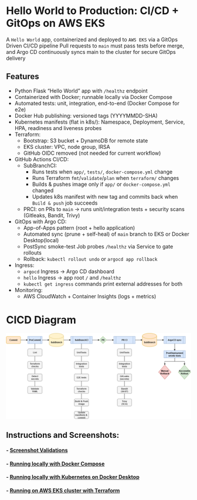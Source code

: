 # Hello World to Production: CI/CD + GitOps on AWS EKS

A `Hello World` app, containerized and deployed to `AWS EKS` via a GitOps Driven CI/CD pipeline
Pull requests to `main` must pass tests before merge, and Argo CD continuously syncs main to the cluster for secure GitOps delivery

## Features
- Python Flask “Hello World” app with `/healthz` endpoint
- Containerized with Docker; runnable locally via Docker Compose
- Automated tests: unit, integration, end-to-end (Docker Compose for e2e)
- Docker Hub publishing: versioned tags (YYYYMMDD-SHA)
- Kubernetes manifests (flat in k8s/): Namespace, Deployment, Service, HPA, readiness and liveness probes
- Terraform:
  - Bootstrap: S3 bucket + DynamoDB for remote state
  - EKS cluster: VPC, node group, IRSA
  - GitHub OIDC removed (not needed for current workflow)
- GitHub Actions CI/CD:
  - SubBranchCI:
    - Runs tests when `app/`, `tests/`, `docker-compose.yml` change
    - Runs Terraform `fmt`/`validate`/`plan` when `terraform/` changes
    - Builds & pushes image only if `app/` or `docker-compose.yml` changed
    - Updates k8s manifest with new tag and commits back when `Build & push` job succeeds
  - PRCI: on PRs to `main` → runs unit/integration tests + security scans (Gitleaks, Bandit, Trivy)
- GitOps with Argo CD:
  - App-of-Apps pattern (root + hello application)
  - Automated sync (prune + self-heal) of `main` branch to EKS or Docker Desktop(local)
  - PostSync smoke-test Job probes `/healthz` via Service to gate rollouts
  - Rollback: `kubectl rollout undo` or `argocd app rollback`
- Ingress:
  - `argocd` Ingress → Argo CD dashboard
  - `hello` Ingress → app root `/` and `/healthz`
  - `kubectl get ingress` commands print external addresses for both
- Monitoring:
  - AWS CloudWatch + Container Insights (logs + metrics)

# CICD Diagram
![CICD](./media/CICD.drawio.png)

## Instructions and Screenshots:
#### - [Screenshot Validations](./docs/ScreenshotValidation.md)
#### - [Running locally with Docker Compose](./docs/dockercompose.md)
#### - [Running locally with Kubernetes on Docker Desktop](./docs/localcluster.md)
#### - [Running on AWS EKS cluster with Terraform](./docs/ekscluster.md)

